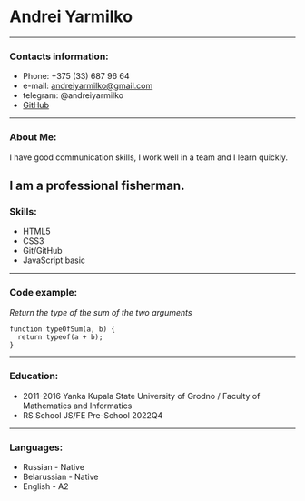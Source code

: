 # Andrei Yarmilko
-----------------------------------------------

### Contacts information:
* Phone: +375 (33) 687 96 64
* e-mail: andreiyarmilko@gmail.com
* telegram: @andreiyarmilko
* [GitHub](https://github.com/andreiyarmilko)
-----------------------------------------------

### About Me:
I have good communication skills, I work well in a team and I learn quickly.

I am a professional fisherman.
-----------------------------------------------

### Skills:
* HTML5
* CSS3
* Git/GitHub
* JavaScript basic
-----------------------------------------------

### Code example:

*Return the type of the sum of the two arguments*

```
function typeOfSum(a, b) {
  return typeof(a + b);
}
```
-----------------------------------------------

### Education:
* 2011-2016 Yanka Kupala State University of Grodno / Faculty of Mathematics and Informatics
* RS School JS/FE Pre-School 2022Q4
-----------------------------------------------

### Languages:
- Russian - Native
- Belarussian - Native
- English - A2 
